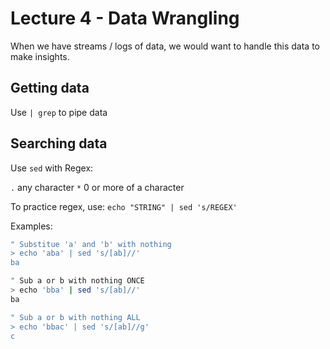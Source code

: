 # Lecture 4 - Data Wrangling
When we have streams / logs of data, we would want to handle this data to make insights. 

## Getting data
Use `| grep` to pipe data

## Searching data
Use `sed` with Regex:

`.` any character
`*` 0 or more of a character

To practice regex, use:
`echo "STRING" | sed 's/REGEX'`

Examples:
``` bash
" Substitue 'a' and 'b' with nothing
> echo 'aba' | sed 's/[ab]//' 
ba 

" Sub a or b with nothing ONCE
> echo 'bba' | sed 's/[ab]//'
ba

" Sub a or b with nothing ALL
> echo 'bbac' | sed 's/[ab]//g'
c


